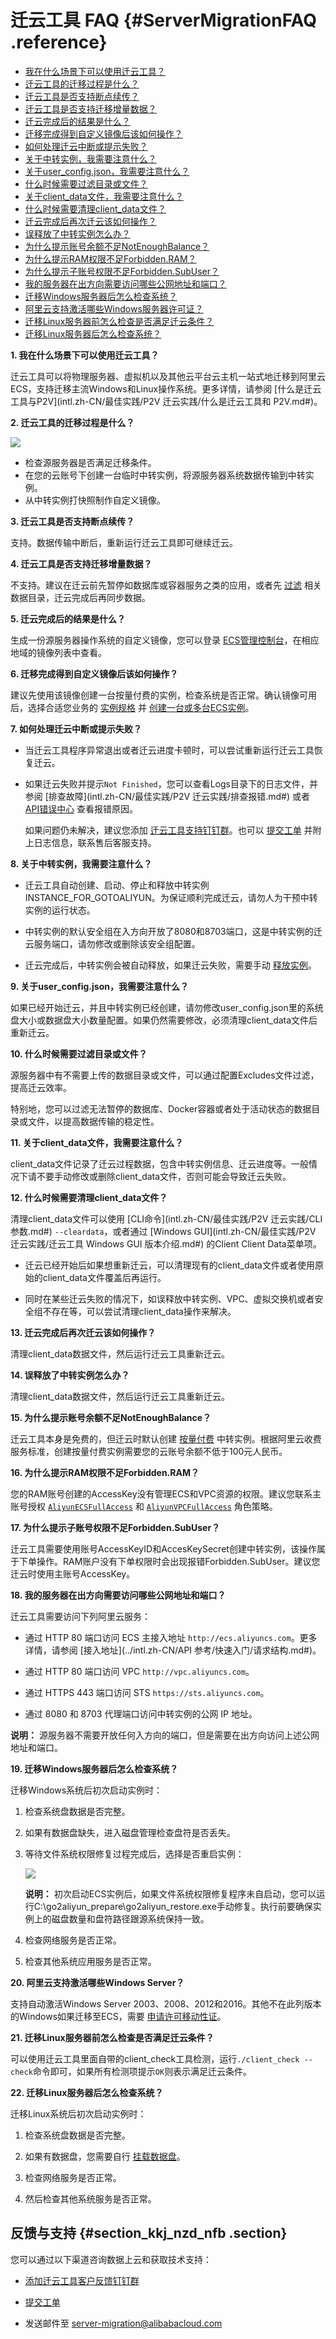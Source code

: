 # 迁云工具 FAQ {#ServerMigrationFAQ .reference}

-   [我在什么场景下可以使用迁云工具？](#)
-   [迁云工具的迁移过程是什么？](#)
-   [迁云工具是否支持断点续传？](#)
-   [迁云工具是否支持迁移增量数据？](#)
-   [迁云完成后的结果是什么？](#)
-   [迁移完成得到自定义镜像后该如何操作？](#)
-   [如何处理迁云中断或提示失败？](#)
-   [关于中转实例，我需要注意什么？](#)
-   [关于user\_config.json，我需要注意什么？](#)
-   [什么时候需要过滤目录或文件？](#)
-   [关于client\_data文件，我需要注意什么？](#)
-   [什么时候需要清理client\_data文件？](#)
-   [迁云完成后再次迁云该如何操作？](#)
-   [误释放了中转实例怎么办？](#)
-   [为什么提示账号余额不足NotEnoughBalance？](#)
-   [为什么提示RAM权限不足Forbidden.RAM？](#)
-   [为什么提示子账号权限不足Forbidden.SubUser？](#)
-   [我的服务器在出方向需要访问哪些公网地址和端口？](#)
-   [迁移Windows服务器后怎么检查系统？](#)
-   [阿里云支持激活哪些Windows服务器许可证？](#)
-   [迁移Linux服务器前怎么检查是否满足迁云条件？](#)
-   [迁移Linux服务器后怎么检查系统？](#)

 **1. 我在什么场景下可以使用迁云工具？** 

迁云工具可以将物理服务器、虚拟机以及其他云平台云主机一站式地迁移到阿里云ECS，支持迁移主流Windows和Linux操作系统。更多详情，请参阅 [什么是迁云工具与P2V](intl.zh-CN/最佳实践/P2V 迁云实践/什么是迁云工具和 P2V.md#)。

 **2. 迁云工具的迁移过程是什么？** 

![](http://static-aliyun-doc.oss-cn-hangzhou.aliyuncs.com/assets/img/22635/154155546313350_zh-CN.png)

-   检查源服务器是否满足迁移条件。
-   在您的云账号下创建一台临时中转实例，将源服务器系统数据传输到中转实例。
-   从中转实例打快照制作自定义镜像。

 **3. 迁云工具是否支持断点续传？** 

支持。数据传输中断后，重新运行迁云工具即可继续迁云。

 **4. 迁云工具是否支持迁移增量数据？** 

不支持。建议在迁云前先暂停如数据库或容器服务之类的应用，或者先 [过滤](#Excludes) 相关数据目录，迁云完成后再同步数据。

 **5. 迁云完成后的结果是什么？** 

生成一份源服务器操作系统的自定义镜像，您可以登录 [ECS管理控制台](https://ecs.console.aliyun.com/)，在相应地域的镜像列表中查看。

 **6. 迁移完成得到自定义镜像后该如何操作？** 

建议先使用该镜像创建一台按量付费的实例，检查系统是否正常。确认镜像可用后，选择合适您业务的 [实例规格](../intl.zh-CN/产品简介/实例规格族.md#) 并 [创建一台或多台ECS实例](../intl.zh-CN/用户指南/实例/创建实例/使用向导创建实例.md#)。

**7. 如何处理迁云中断或提示失败？**

-   当迁云工具程序异常退出或者迁云进度卡顿时，可以尝试重新运行迁云工具恢复迁云。

-   如果迁云失败并提示`Not Finished`，您可以查看Logs目录下的日志文件，并参阅 [排查故障](intl.zh-CN/最佳实践/P2V 迁云实践/排查报错.md#) 或者 [API错误中心](https://error-center.alibabacloud.com/status/product/Ecs) 查看报错原因。

    如果问题仍未解决，建议您添加 [迁云工具支持钉钉群](https://h5.dingtalk.com/invite-page/index.html?spm=a2c4g.11186623.2.31.x8X0fd&code=ca190154ff)。也可以 [提交工单](https://workorder-intl.console.aliyun.com/#/ticket/createIndex) 并附上日志信息，联系售后客服支持。


**8. 关于中转实例，我需要注意什么？**

-   迁云工具自动创建、启动、停止和释放中转实例INSTANCE\_FOR\_GOTOALIYUN。为保证顺利完成迁云，请勿人为干预中转实例的运行状态。

-   中转实例的默认安全组在入方向开放了8080和8703端口，这是中转实例的迁云服务端口，请勿修改或删除该安全组配置。

-   迁云完成后，中转实例会被自动释放，如果迁云失败，需要手动 [释放实例](../intl.zh-CN/用户指南/实例/释放实例.md#)。


 **9. 关于user\_config.json，我需要注意什么？** 

如果已经开始迁云，并且中转实例已经创建，请勿修改user\_config.json里的系统盘大小或数据盘大小数量配置。如果仍然需要修改，必须清理client\_data文件后重新迁云。

 **10. 什么时候需要过滤目录或文件？** 

源服务器中有不需要上传的数据目录或文件，可以通过配置Excludes文件过滤，提高迁云效率。

特别地，您可以过滤无法暂停的数据库、Docker容器或者处于活动状态的数据目录或文件，以提高数据传输的稳定性。

 **11. 关于client\_data文件，我需要注意什么？** 

client\_data文件记录了迁云过程数据，包含中转实例信息、迁云进度等。一般情况下请不要手动修改或删除client\_data文件，否则可能会导致迁云失败。

 **12. 什么时候需要清理client\_data文件？** 

清理client\_data文件可以使用 [CLI命令](intl.zh-CN/最佳实践/P2V 迁云实践/CLI参数.md#) `--cleardata`，或者通过 [Windows GUI](intl.zh-CN/最佳实践/P2V 迁云实践/迁云工具 Windows GUI 版本介绍.md#) 的Client Client Data菜单项。

-   迁云已经开始后如果想重新迁云，可以清理现有的client\_data文件或者使用原始的client\_data文件覆盖后再运行。

-   同时在某些迁云失败的情况下，如误释放中转实例、VPC、虚拟交换机或者安全组不存在等，可以尝试清理client\_data操作来解决。


 **13. 迁云完成后再次迁云该如何操作？** 

清理client\_data数据文件，然后运行迁云工具重新迁云。

 **14. 误释放了中转实例怎么办？** 

清理client\_data数据文件，然后运行迁云工具重新迁云。

 **15. 为什么提示账号余额不足NotEnoughBalance？** 

迁云工具本身是免费的，但迁云时默认创建 [按量付费](../intl.zh-CN/产品定价/按量付费.md#) 中转实例。根据阿里云收费服务标准，创建按量付费实例需要您的云账号余额不低于100元人民币。

 **16. 为什么提示RAM权限不足Forbidden.RAM？** 

您的RAM账号创建的AccessKey没有管理ECS和VPC资源的权限。建议您联系主账号授权 [`AliyunECSFullAccess`](https://ram.console.aliyun.com/?#/policy/detail/system/AliyunECSFullAccess/info) 和 [`AliyunVPCFullAccess`](https://ram.console.aliyun.com/?#/policy/detail/system/AliyunVPCFullAccess/info) 角色策略。

 **17. 为什么提示子账号权限不足Forbidden.SubUser？** 

迁云工具需要使用账号AccessKeyID和AccesKeySecret创建中转实例，该操作属于下单操作。RAM账户没有下单权限时会出现报错Forbidden.SubUser。建议您迁云时使用主账号AccessKey。

**18. 我的服务器在出方向需要访问哪些公网地址和端口？**

迁云工具需要访问下列阿里云服务：

-   通过 HTTP 80 端口访问 ECS 主接入地址 `http://ecs.aliyuncs.com`。更多详情，请参阅 [接入地址](../intl.zh-CN/API 参考/快速入门/请求结构.md#)。

-   通过 HTTP 80 端口访问 VPC `http://vpc.aliyuncs.com`。

-   通过 HTTPS 443 端口访问 STS `https://sts.aliyuncs.com`。

-   通过 8080 和 8703 代理端口访问中转实例的公网 IP 地址。


**说明：** 源服务器不需要开放任何入方向的端口，但是需要在出方向访问上述公网地址和端口。

 **19. 迁移Windows服务器后怎么检查系统？** 

迁移Windows系统后初次启动实例时：

1.  检查系统盘数据是否完整。

2.  如果有数据盘缺失，进入磁盘管理检查盘符是否丢失。

3.  等待文件系统权限修复过程完成后，选择是否重启实例：

    ![](http://static-aliyun-doc.oss-cn-hangzhou.aliyuncs.com/assets/img/22635/154155546313956_zh-CN.png)

    **说明：** 初次启动ECS实例后，如果文件系统权限修复程序未自启动，您可以运行C:\\go2aliyun\_prepare\\go2aliyun\_restore.exe手动修复。执行前要确保实例上的磁盘数量和盘符路径跟源系统保持一致。

4.  检查网络服务是否正常。

5.  检查其他系统应用服务是否正常。


 **20. 阿里云支持激活哪些Windows Server？** 

支持自动激活Windows Server 2003、2008、2012和2016。其他不在此列版本的Windows如果迁移至ECS，需要 [申请许可移动性证](https://www.alibabacloud.com/help/doc-detail/84749.html)。

 **21. 迁移Linux服务器前怎么检查是否满足迁云条件？** 

可以使用迁云工具里面自带的client\_check工具检测，运行`./client_check --check`命令即可，如果所有检测项提示`OK`则表示满足迁云条件。

 **22. 迁移Linux服务器后怎么检查系统？** 

迁移Linux系统后初次启动实例时：

1.  检查系统盘数据是否完整。

2.  如果有数据盘，您需要自行 [挂载数据盘](../intl.zh-CN/用户指南/云盘/挂载云盘.md#)。

3.  检查网络服务是否正常。

4.  然后检查其他系统服务是否正常。


## 反馈与支持 {#section_kkj_nzd_nfb .section}

您可以通过以下渠道咨询数据上云和获取技术支持：

-   [添加迁云工具客户反馈钉钉群](https://h5.dingtalk.com/invite-page/index.html?code=ca190154ff)

-   [提交工单](https://workorder-intl.console.aliyun.com/#/ticket/createIndex)

-   发送邮件至 [server-migration@alibabacloud.com](mailto:server-migration@alibabacloud.com)


